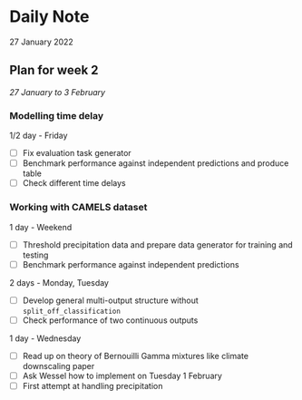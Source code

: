 # Daily Note

27 January 2022

## Plan for week 2
*27 January to 3 February* 

### Modelling time delay
1/2 day - Friday
- [ ] Fix evaluation task generator
- [ ] Benchmark performance against independent predictions and produce table
- [ ] Check different time delays

### Working with CAMELS dataset
1 day - Weekend
- [ ] Threshold precipitation data and prepare data generator for training and testing
- [ ] Benchmark performance against independent predictions

2 days - Monday, Tuesday
- [ ] Develop general multi-output structure without `split_off_classification`
- [ ] Check performance of two continuous outputs

1 day - Wednesday
- [ ] Read up on theory of Bernouilli Gamma mixtures like climate downscaling paper
- [ ] Ask Wessel how to implement on Tuesday 1 February
- [ ] First attempt at handling precipitation